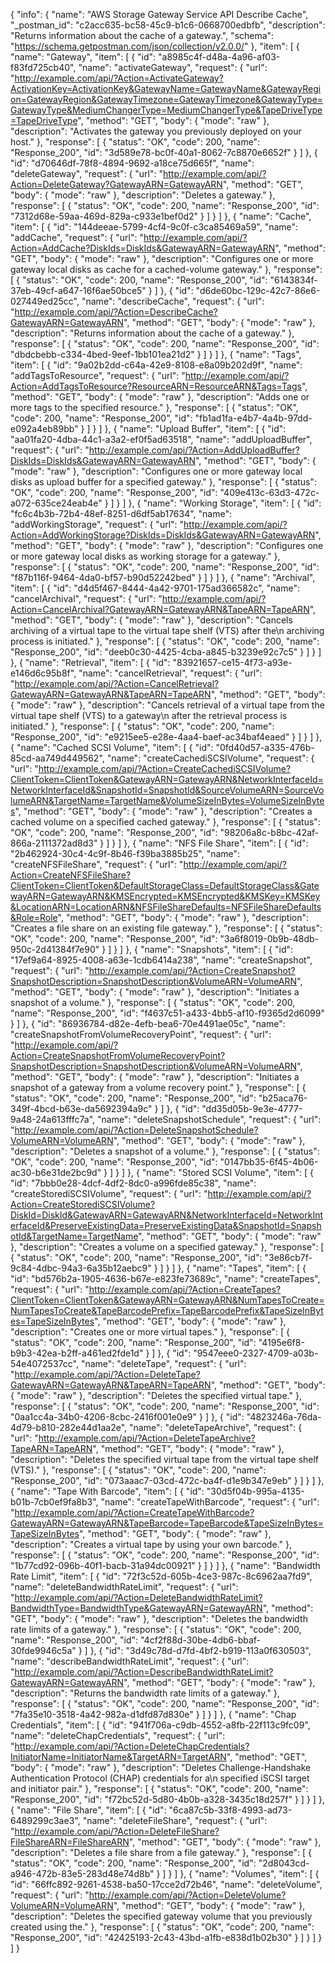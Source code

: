 {
  "info": {
    "name": "AWS Storage Gateway Service API Describe Cache",
    "_postman_id": "c2acc635-bc58-45c9-b1c6-0668700edbfb",
    "description": "Returns information about the cache of a gateway.",
    "schema": "https://schema.getpostman.com/json/collection/v2.0.0/"
  },
  "item": [
    {
      "name": "Gateway",
      "item": [
        {
          "id": "a8985c4f-d48a-4a96-af03-f83fd725cb40",
          "name": "activateGateway",
          "request": {
            "url": "http://example.com/api/?Action=ActivateGateway?ActivationKey=ActivationKey&GatewayName=GatewayName&GatewayRegion=GatewayRegion&GatewayTimezone=GatewayTimezone&GatewayType=GatewayType&MediumChangerType=MediumChangerType&TapeDriveType=TapeDriveType",
            "method": "GET",
            "body": {
              "mode": "raw"
            },
            "description": "Activates the gateway you previously deployed on your host."
          },
          "response": [
            {
              "status": "OK",
              "code": 200,
              "name": "Response_200",
              "id": "3d589e78-bc0f-40a1-8062-7c8870e6652f"
            }
          ]
        },
        {
          "id": "d70646df-78f8-4894-9692-a18ce75d665f",
          "name": "deleteGateway",
          "request": {
            "url": "http://example.com/api/?Action=DeleteGateway?GatewayARN=GatewayARN",
            "method": "GET",
            "body": {
              "mode": "raw"
            },
            "description": "Deletes a gateway."
          },
          "response": [
            {
              "status": "OK",
              "code": 200,
              "name": "Response_200",
              "id": "7312d68e-59aa-469d-829a-c933e1bef0d2"
            }
          ]
        }
      ]
    },
    {
      "name": "Cache",
      "item": [
        {
          "id": "144deeae-5799-4cf4-9c0f-c3ca85469a59",
          "name": "addCache",
          "request": {
            "url": "http://example.com/api/?Action=AddCache?DiskIds=DiskIds&GatewayARN=GatewayARN",
            "method": "GET",
            "body": {
              "mode": "raw"
            },
            "description": "Configures one or more gateway local disks as cache for a cached-volume gateway."
          },
          "response": [
            {
              "status": "OK",
              "code": 200,
              "name": "Response_200",
              "id": "6143834f-37eb-49cf-a647-16f6ae50bce5"
            }
          ]
        },
        {
          "id": "d6de60bc-129c-42c7-86e6-027449ed25cc",
          "name": "describeCache",
          "request": {
            "url": "http://example.com/api/?Action=DescribeCache?GatewayARN=GatewayARN",
            "method": "GET",
            "body": {
              "mode": "raw"
            },
            "description": "Returns information about the cache of a gateway."
          },
          "response": [
            {
              "status": "OK",
              "code": 200,
              "name": "Response_200",
              "id": "dbdcbebb-c334-4bed-9eef-1bb101ea21d2"
            }
          ]
        }
      ]
    },
    {
      "name": "Tags",
      "item": [
        {
          "id": "9a02b2dd-c64a-42e9-8108-e8a09b202d9f",
          "name": "addTagsToResource",
          "request": {
            "url": "http://example.com/api/?Action=AddTagsToResource?ResourceARN=ResourceARN&Tags=Tags",
            "method": "GET",
            "body": {
              "mode": "raw"
            },
            "description": "Adds one or more tags to the specified resource."
          },
          "response": [
            {
              "status": "OK",
              "code": 200,
              "name": "Response_200",
              "id": "fb1ad1fa-e4b7-4a4b-97dd-e092a4eb89bb"
            }
          ]
        }
      ]
    },
    {
      "name": "Upload Buffer",
      "item": [
        {
          "id": "aa01fa20-4dba-44c1-a3a2-ef0f5ad63518",
          "name": "addUploadBuffer",
          "request": {
            "url": "http://example.com/api/?Action=AddUploadBuffer?DiskIds=DiskIds&GatewayARN=GatewayARN",
            "method": "GET",
            "body": {
              "mode": "raw"
            },
            "description": "Configures one or more gateway local disks as upload buffer for a specified gateway."
          },
          "response": [
            {
              "status": "OK",
              "code": 200,
              "name": "Response_200",
              "id": "409e413c-63d3-472c-a072-635ce24eab4e"
            }
          ]
        }
      ]
    },
    {
      "name": "Working Storage",
      "item": [
        {
          "id": "fc6c4b3b-72b4-48ef-8251-d6df5ab17634",
          "name": "addWorkingStorage",
          "request": {
            "url": "http://example.com/api/?Action=AddWorkingStorage?DiskIds=DiskIds&GatewayARN=GatewayARN",
            "method": "GET",
            "body": {
              "mode": "raw"
            },
            "description": "Configures one or more gateway local disks as working storage for a gateway."
          },
          "response": [
            {
              "status": "OK",
              "code": 200,
              "name": "Response_200",
              "id": "f87b116f-9464-4da0-bf57-b90d52242bed"
            }
          ]
        }
      ]
    },
    {
      "name": "Archival",
      "item": [
        {
          "id": "d4d5f467-8444-4a42-9701-175ad366582c",
          "name": "cancelArchival",
          "request": {
            "url": "http://example.com/api/?Action=CancelArchival?GatewayARN=GatewayARN&TapeARN=TapeARN",
            "method": "GET",
            "body": {
              "mode": "raw"
            },
            "description": "Cancels archiving of a virtual tape to the virtual tape shelf (VTS) after the\n         archiving process is initiated."
          },
          "response": [
            {
              "status": "OK",
              "code": 200,
              "name": "Response_200",
              "id": "deeb0c30-4425-4cba-a845-b3239e92c7c5"
            }
          ]
        }
      ]
    },
    {
      "name": "Retrieval",
      "item": [
        {
          "id": "83921657-ce15-4f73-a93e-e146d6c95b8f",
          "name": "cancelRetrieval",
          "request": {
            "url": "http://example.com/api/?Action=CancelRetrieval?GatewayARN=GatewayARN&TapeARN=TapeARN",
            "method": "GET",
            "body": {
              "mode": "raw"
            },
            "description": "Cancels retrieval of a virtual tape from the virtual tape shelf (VTS) to a gateway\n         after the retrieval process is initiated."
          },
          "response": [
            {
              "status": "OK",
              "code": 200,
              "name": "Response_200",
              "id": "e9215ee5-e28e-4aa4-baef-ac34baf4eaed"
            }
          ]
        }
      ]
    },
    {
      "name": "Cached SCSI Volume",
      "item": [
        {
          "id": "0fd40d57-a335-476b-85cd-aa749d449562",
          "name": "createCachediSCSIVolume",
          "request": {
            "url": "http://example.com/api/?Action=CreateCachediSCSIVolume?ClientToken=ClientToken&GatewayARN=GatewayARN&NetworkInterfaceId=NetworkInterfaceId&SnapshotId=SnapshotId&SourceVolumeARN=SourceVolumeARN&TargetName=TargetName&VolumeSizeInBytes=VolumeSizeInBytes",
            "method": "GET",
            "body": {
              "mode": "raw"
            },
            "description": "Creates a cached volume on a specified cached gateway."
          },
          "response": [
            {
              "status": "OK",
              "code": 200,
              "name": "Response_200",
              "id": "98206a8c-b8bc-42af-866a-2111372ad8d3"
            }
          ]
        }
      ]
    },
    {
      "name": "NFS File Share",
      "item": [
        {
          "id": "2b462924-30c4-4c9f-8b46-f39ba3885b25",
          "name": "createNFSFileShare",
          "request": {
            "url": "http://example.com/api/?Action=CreateNFSFileShare?ClientToken=ClientToken&DefaultStorageClass=DefaultStorageClass&GatewayARN=GatewayARN&KMSEncrypted=KMSEncrypted&KMSKey=KMSKey&LocationARN=LocationARN&NFSFileShareDefaults=NFSFileShareDefaults&Role=Role",
            "method": "GET",
            "body": {
              "mode": "raw"
            },
            "description": "Creates a file share on an existing file gateway."
          },
          "response": [
            {
              "status": "OK",
              "code": 200,
              "name": "Response_200",
              "id": "3a6f8019-0b9b-48db-950c-2d41384f7e90"
            }
          ]
        }
      ]
    },
    {
      "name": "Snapshots",
      "item": [
        {
          "id": "17ef9a64-8925-4008-a63e-1cdb6414a238",
          "name": "createSnapshot",
          "request": {
            "url": "http://example.com/api/?Action=CreateSnapshot?SnapshotDescription=SnapshotDescription&VolumeARN=VolumeARN",
            "method": "GET",
            "body": {
              "mode": "raw"
            },
            "description": "Initiates a snapshot of a volume."
          },
          "response": [
            {
              "status": "OK",
              "code": 200,
              "name": "Response_200",
              "id": "f4637c51-a433-4bb5-af10-f9365d2d6099"
            }
          ]
        },
        {
          "id": "86936784-d82e-4efb-bea6-70e4491ae05c",
          "name": "createSnapshotFromVolumeRecoveryPoint",
          "request": {
            "url": "http://example.com/api/?Action=CreateSnapshotFromVolumeRecoveryPoint?SnapshotDescription=SnapshotDescription&VolumeARN=VolumeARN",
            "method": "GET",
            "body": {
              "mode": "raw"
            },
            "description": "Initiates a snapshot of a gateway from a volume recovery point."
          },
          "response": [
            {
              "status": "OK",
              "code": 200,
              "name": "Response_200",
              "id": "b25aca76-349f-4bcd-b63e-da5692394a9c"
            }
          ]
        },
        {
          "id": "dd35d05b-9e3e-4777-9a48-24a613fffc7a",
          "name": "deleteSnapshotSchedule",
          "request": {
            "url": "http://example.com/api/?Action=DeleteSnapshotSchedule?VolumeARN=VolumeARN",
            "method": "GET",
            "body": {
              "mode": "raw"
            },
            "description": "Deletes a snapshot of a volume."
          },
          "response": [
            {
              "status": "OK",
              "code": 200,
              "name": "Response_200",
              "id": "0147bb35-6f45-4b06-ac30-b6e31de2bc9d"
            }
          ]
        }
      ]
    },
    {
      "name": "Stored SCSI Volume",
      "item": [
        {
          "id": "7bbb0e28-4dcf-4df2-8dc0-a996fde85c38",
          "name": "createStorediSCSIVolume",
          "request": {
            "url": "http://example.com/api/?Action=CreateStorediSCSIVolume?DiskId=DiskId&GatewayARN=GatewayARN&NetworkInterfaceId=NetworkInterfaceId&PreserveExistingData=PreserveExistingData&SnapshotId=SnapshotId&TargetName=TargetName",
            "method": "GET",
            "body": {
              "mode": "raw"
            },
            "description": "Creates a volume on a specified gateway."
          },
          "response": [
            {
              "status": "OK",
              "code": 200,
              "name": "Response_200",
              "id": "3e86cb7f-9c84-4dbc-94a3-6a35b12aebc9"
            }
          ]
        }
      ]
    },
    {
      "name": "Tapes",
      "item": [
        {
          "id": "bd576b2a-1905-4636-b67e-e823fe73689c",
          "name": "createTapes",
          "request": {
            "url": "http://example.com/api/?Action=CreateTapes?ClientToken=ClientToken&GatewayARN=GatewayARN&NumTapesToCreate=NumTapesToCreate&TapeBarcodePrefix=TapeBarcodePrefix&TapeSizeInBytes=TapeSizeInBytes",
            "method": "GET",
            "body": {
              "mode": "raw"
            },
            "description": "Creates one or more virtual tapes."
          },
          "response": [
            {
              "status": "OK",
              "code": 200,
              "name": "Response_200",
              "id": "4195e6f8-b9b3-42ea-b2ff-a461ed2fde1d"
            }
          ]
        },
        {
          "id": "9547eee0-2327-4709-a03b-54e4072537cc",
          "name": "deleteTape",
          "request": {
            "url": "http://example.com/api/?Action=DeleteTape?GatewayARN=GatewayARN&TapeARN=TapeARN",
            "method": "GET",
            "body": {
              "mode": "raw"
            },
            "description": "Deletes the specified virtual tape."
          },
          "response": [
            {
              "status": "OK",
              "code": 200,
              "name": "Response_200",
              "id": "0aa1cc4a-34b0-4206-8cbc-2416f001e0e9"
            }
          ]
        },
        {
          "id": "4823246a-76da-4d79-b810-282e44d1aa2e",
          "name": "deleteTapeArchive",
          "request": {
            "url": "http://example.com/api/?Action=DeleteTapeArchive?TapeARN=TapeARN",
            "method": "GET",
            "body": {
              "mode": "raw"
            },
            "description": "Deletes the specified virtual tape from the virtual tape shelf (VTS)."
          },
          "response": [
            {
              "status": "OK",
              "code": 200,
              "name": "Response_200",
              "id": "073aaac7-03cd-472c-ba4f-d1e9b347e9eb"
            }
          ]
        }
      ]
    },
    {
      "name": "Tape With Barcode",
      "item": [
        {
          "id": "30d5f04b-995a-4135-b01b-7cb0ef9fa8b3",
          "name": "createTapeWithBarcode",
          "request": {
            "url": "http://example.com/api/?Action=CreateTapeWithBarcode?GatewayARN=GatewayARN&TapeBarcode=TapeBarcode&TapeSizeInBytes=TapeSizeInBytes",
            "method": "GET",
            "body": {
              "mode": "raw"
            },
            "description": "Creates a virtual tape by using your own barcode."
          },
          "response": [
            {
              "status": "OK",
              "code": 200,
              "name": "Response_200",
              "id": "1b77cd92-096b-40f1-bacb-31a94dc00921"
            }
          ]
        }
      ]
    },
    {
      "name": "Bandwidth Rate Limit",
      "item": [
        {
          "id": "72f3c52d-605b-4ce3-987c-8c6962aa7fd9",
          "name": "deleteBandwidthRateLimit",
          "request": {
            "url": "http://example.com/api/?Action=DeleteBandwidthRateLimit?BandwidthType=BandwidthType&GatewayARN=GatewayARN",
            "method": "GET",
            "body": {
              "mode": "raw"
            },
            "description": "Deletes the bandwidth rate limits of a gateway."
          },
          "response": [
            {
              "status": "OK",
              "code": 200,
              "name": "Response_200",
              "id": "4cf2f88d-30be-4db6-bbaf-30fde9946c5a"
            }
          ]
        },
        {
          "id": "3d49c78d-d7fd-4bf2-b919-113a0f630503",
          "name": "describeBandwidthRateLimit",
          "request": {
            "url": "http://example.com/api/?Action=DescribeBandwidthRateLimit?GatewayARN=GatewayARN",
            "method": "GET",
            "body": {
              "mode": "raw"
            },
            "description": "Returns the bandwidth rate limits of a gateway."
          },
          "response": [
            {
              "status": "OK",
              "code": 200,
              "name": "Response_200",
              "id": "7fa35e10-3518-4a42-982a-d1dfd87d830e"
            }
          ]
        }
      ]
    },
    {
      "name": "Chap Credentials",
      "item": [
        {
          "id": "941f706a-c9db-4552-a8fb-22f113c9fc09",
          "name": "deleteChapCredentials",
          "request": {
            "url": "http://example.com/api/?Action=DeleteChapCredentials?InitiatorName=InitiatorName&TargetARN=TargetARN",
            "method": "GET",
            "body": {
              "mode": "raw"
            },
            "description": "Deletes Challenge-Handshake Authentication Protocol (CHAP) credentials for a\n         specified iSCSI target and initiator pair."
          },
          "response": [
            {
              "status": "OK",
              "code": 200,
              "name": "Response_200",
              "id": "f72bc52d-5d80-4b0b-a328-3435c18d257f"
            }
          ]
        }
      ]
    },
    {
      "name": "File Share",
      "item": [
        {
          "id": "6ca87c5b-33f8-4993-ad73-6489299c3ae3",
          "name": "deleteFileShare",
          "request": {
            "url": "http://example.com/api/?Action=DeleteFileShare?FileShareARN=FileShareARN",
            "method": "GET",
            "body": {
              "mode": "raw"
            },
            "description": "Deletes a file share from a file gateway."
          },
          "response": [
            {
              "status": "OK",
              "code": 200,
              "name": "Response_200",
              "id": "2d8043cd-a946-472b-83e5-283d48e74d8b"
            }
          ]
        }
      ]
    },
    {
      "name": "Volumes",
      "item": [
        {
          "id": "66ffc892-9261-4538-ba50-17cce2d72b46",
          "name": "deleteVolume",
          "request": {
            "url": "http://example.com/api/?Action=DeleteVolume?VolumeARN=VolumeARN",
            "method": "GET",
            "body": {
              "mode": "raw"
            },
            "description": "Deletes the specified gateway volume that you previously created using the."
          },
          "response": [
            {
              "status": "OK",
              "code": 200,
              "name": "Response_200",
              "id": "42425193-2c43-43bd-a1fb-e838d1b02b30"
            }
          ]
        }
      ]
    }
  ]
}